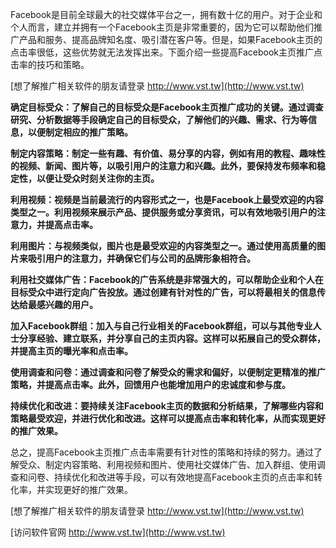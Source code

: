 Facebook是目前全球最大的社交媒体平台之一，拥有数十亿的用户。对于企业和个人而言，建立并拥有一个Facebook主页是非常重要的，因为它可以帮助他们推广产品和服务、提高品牌知名度、吸引潜在客户等。但是，如果Facebook主页的点击率很低，这些优势就无法发挥出来。下面介绍一些提高Facebook主页推广点击率的技巧和策略。

[想了解推广相关软件的朋友请登录 http://www.vst.tw](http://www.vst.tw)

**确定目标受众：了解自己的目标受众是Facebook主页推广成功的关键。通过调查研究、分析数据等手段确定自己的目标受众，了解他们的兴趣、需求、行为等信息，以便制定相应的推广策略。**

**制定内容策略：制定一些有趣、有价值、易分享的内容，例如有用的教程、趣味性的视频、新闻、图片等，以吸引用户的注意力和兴趣。此外，要保持发布频率和稳定性，以便让受众时刻关注你的主页。**

**利用视频：视频是当前最流行的内容形式之一，也是Facebook上最受欢迎的内容类型之一。利用视频来展示产品、提供服务或分享资讯，可以有效地吸引用户的注意力，并提高点击率。**

**利用图片：与视频类似，图片也是最受欢迎的内容类型之一。通过使用高质量的图片来吸引用户的注意力，并确保它们与公司的品牌形象相符合。**

**利用社交媒体广告：Facebook的广告系统是非常强大的，可以帮助企业和个人在目标受众中进行定向广告投放。通过创建有针对性的广告，可以将最相关的信息传达给最感兴趣的用户。**

**加入Facebook群组：加入与自己行业相关的Facebook群组，可以与其他专业人士分享经验、建立联系，并分享自己的主页内容。这样可以拓展自己的受众群体，并提高主页的曝光率和点击率。**

**使用调查和问卷：通过调查和问卷了解受众的需求和偏好，以便制定更精准的推广策略，并提高点击率。此外，回馈用户也能增加用户的忠诚度和参与度。**

**持续优化和改进：要持续关注Facebook主页的数据和分析结果，了解哪些内容和策略最受欢迎，并进行优化和改进。这样可以提高点击率和转化率，从而实现更好的推广效果。**

总之，提高Facebook主页推广点击率需要有针对性的策略和持续的努力。通过了解受众、制定内容策略、利用视频和图片、使用社交媒体广告、加入群组、使用调查和问卷、持续优化和改进等手段，可以有效地提高Facebook主页的点击率和转化率，并实现更好的推广效果。

[想了解推广相关软件的朋友请登录 http://www.vst.tw](http://www.vst.tw)


[访问软件官网 http://www.vst.tw](http://www.vst.tw)
